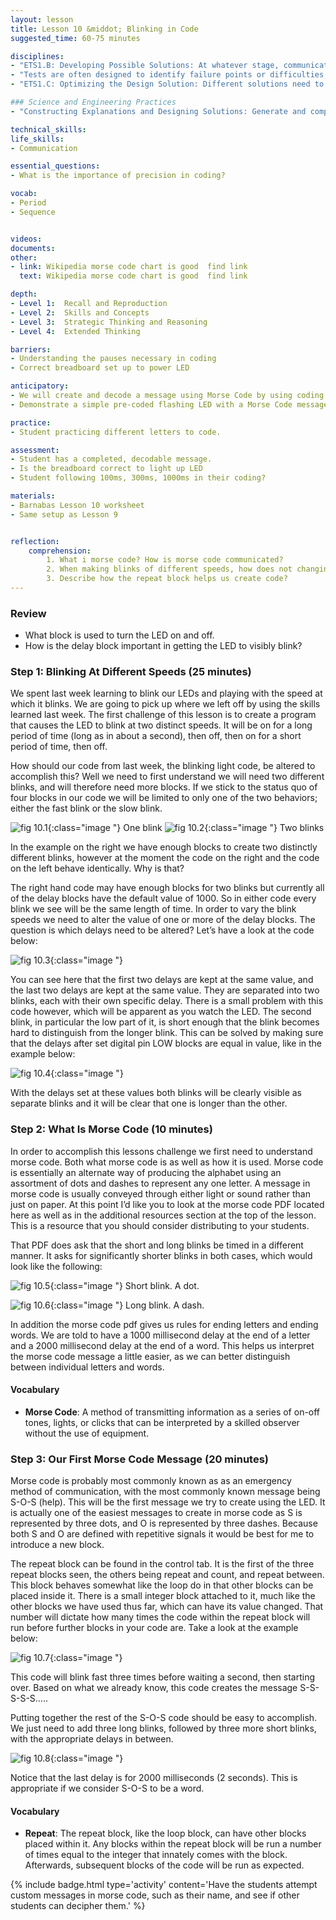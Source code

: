 ```yaml
---
layout: lesson
title: Lesson 10 &middot; Blinking in Code
suggested_time: 60-75 minutes

disciplines:
- "ETS1.B: Developing Possible Solutions: At whatever stage, communicating with peers about proposed solutions is an important part of the design process, and shared ideas can lead to improved designs. (3-5-ETS1-2)"
- "Tests are often designed to identify failure points or difficulties, which suggest the elements of the design that need to be improved. (3-5-ETS1-3)"
- "ETS1.C: Optimizing the Design Solution: Different solutions need to be tested in order to determine which of them best solves the problem, given the criteria and the constraints. (3-5-ETS1-3)"

### Science and Engineering Practices
- "Constructing Explanations and Designing Solutions: Generate and compare multiple solutions to a problem based on how well they meet the criteria and constraints of the design problem. (3-5-ETS1-2)"

technical_skills:
life_skills:
- Communication

essential_questions: 
- What is the importance of precision in coding?  

vocab:
- Period
- Sequence


videos:
documents:
other:
- link: Wikipedia morse code chart is good  find link
  text: Wikipedia morse code chart is good  find link

depth:
- Level 1:  Recall and Reproduction
- Level 2:  Skills and Concepts
- Level 3:  Strategic Thinking and Reasoning
- Level 4:  Extended Thinking

barriers: 
- Understanding the pauses necessary in coding  
- Correct breadboard set up to power LED  

anticipatory:
- We will create and decode a message using Morse Code by using coding skills in ArduBlock.  
- Demonstrate a simple pre-coded flashing LED with a Morse Code message (ie. Go go go!) and ask students to decode it using the Morse Code decoder  

practice:
- Student practicing different letters to code.  

assessment:
- Student has a completed, decodable message.  
- Is the breadboard correct to light up LED  
- Student following 100ms, 300ms, 1000ms in their coding?  

materials:
- Barnabas Lesson 10 worksheet
- Same setup as Lesson 9


reflection:
    comprehension: 
        1. What i morse code? How is morse code communicated?
        2. When making blinks of different speeds, how does not changing the delay after turning the LED off benefit us?
        3. Describe how the repeat block helps us create code?
---
```


### Review
   * What block is used to turn the LED on and off.
   * How is the delay block important in getting the LED to visibly blink?

### Step 1: Blinking At Different Speeds (25 minutes) 
We spent last week learning to blink our LEDs and playing with the speed at which it blinks. We are going to pick up where we left off by using the skills learned last week. The first challenge of this lesson is to create a program that causes the LED to blink at two distinct speeds. It will be on for a long period of time (long as in about a second), then off, then on for a short period of time, then off. 


How should our code from last week, the blinking light code, be altered to accomplish this? Well we need to first understand we will need two different blinks, and will therefore need more blocks. If we stick to the status quo of four blocks in our code we will be limited to only one of the two behaviors; either the fast blink or the slow blink.
  
![fig 10.1](fig-10_1.png){:class="image "}
One blink
![fig 10.2](fig-10_2.png){:class="image "}
Two blinks
	
In the example on the right we have enough blocks to create two distinctly different blinks, however at the moment the code on the right and the code on the left behave identically. Why is that?

The right hand code may have enough blocks for two blinks but currently all of the delay blocks have the default value of 1000. So in either code every blink we see will be the same length of time. In order to vary the blink speeds we need to alter the value of one or more of the delay blocks. The question is which delays need to be altered? Let’s have a look at the code below:
  
![fig 10.3](fig-10_3.png){:class="image "}

You can see here that the first two delays are kept at the same value, and the last two delays are kept at the same value. They are separated into two blinks, each with their own specific delay. There is a small problem with this code however, which will be apparent as you watch the LED. The second blink, in particular the low part of it, is short enough that the blink becomes hard to distinguish from the longer blink. This can be solved by making sure that the delays after set digital pin LOW blocks are equal in value, like in the example below:

![fig 10.4](fig-10_4.png){:class="image "}  

With the delays set at these values both blinks will be clearly visible as separate blinks and it will be clear that one is longer than the other.

### Step 2: What Is Morse Code (10 minutes) 
In order to accomplish this lessons challenge we first need to understand morse code. Both what morse code is as well as how it is used. Morse code is essentially an alternate way of producing the alphabet using an assortment of dots and dashes to represent any one letter. A message in morse code is usually conveyed through either light or sound rather than just on paper. At this point I’d like you to look at the morse code PDF located here as well as in the additional resources section at the top of the lesson. This is a resource that you should consider distributing to your students.


That PDF does ask that the short and long blinks be timed in a different manner. It asks for significantly shorter blinks in both cases, which would look like the following:

![fig 10.5](fig-10_dot.png){:class="image "}
Short blink. A dot.
	  
![fig 10.6](fig-10_dash.png){:class="image "}
Long blink. A dash.
	
In addition the morse code pdf gives us rules for ending letters and ending words. We are told to have a 1000 millisecond delay at the end of a letter and a 2000 millisecond delay at the end of a word. This helps us interpret the morse code message a little easier, as we can better distinguish between individual letters and words.

#### Vocabulary
   * **Morse Code**: A method of transmitting information as a series of on-off tones, lights, or clicks that can be interpreted by a skilled observer without the use of equipment.

### Step 3: Our First Morse Code Message (20 minutes) 
Morse code is probably most commonly known as as an emergency method of communication, with the most commonly known message being S-O-S (help). This will be the first message we try to create using the LED. It is actually one of the easiest messages to create in morse code as S is represented by three dots, and O is represented by three dashes. Because both S and O are defined with repetitive signals it would be best for me to introduce a new block.


The repeat block can be found in the control tab. It is the first of the three repeat blocks seen, the others being repeat and count, and repeat between. This block behaves somewhat like the loop do in that other blocks can be placed inside it. There is a small integer block attached to it, much like the other blocks we have used thus far, which can have its value changed. That number will dictate how many times the code within the repeat block will run before further blocks in your code are. Take a look at the example below:
  
![fig 10.7](fig-10_7.png){:class="image "}

This code will blink fast three times before waiting a second, then starting over. Based on what we already know, this code creates the message S-S-S-S-S….. 

Putting together the rest of the S-O-S code should be easy to accomplish. We just need to add three long blinks, followed by three more short blinks, with the appropriate delays in between.
  
![fig 10.8](fig-10_8.png){:class="image "}

Notice that the last delay is for 2000 milliseconds (2 seconds). This is appropriate if we consider S-O-S to be a word.
#### Vocabulary
   * **Repeat**: The repeat block, like the loop block, can have other blocks placed within it. Any blocks within the repeat block will be run a number of times equal to the integer that innately comes with the block. Afterwards, subsequent blocks of the code will be run as expected.

{% include badge.html type='activity' content='Have the students attempt custom messages in morse code, such as their name, and see if other students can decipher them.' %}